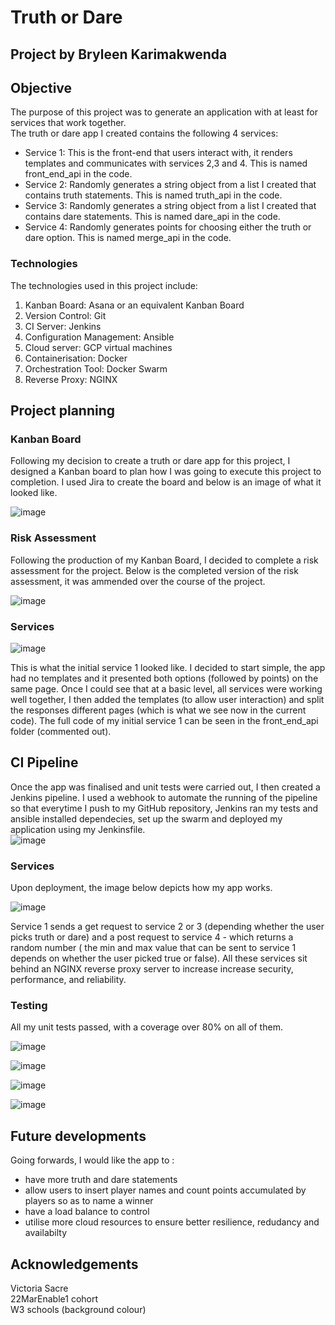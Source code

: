 # Truth or Dare
## Project by Bryleen Karimakwenda
## Objective
The purpose of this project was to generate an application with at least for services that work together.  
The truth or dare app I created contains the following 4 services:  
* Service 1: This is the front-end that users interact with, it renders templates and communicates with services 2,3 and 4. This is named front_end_api in the code.  
* Service 2: Randomly generates a string object from a list I created that contains truth statements. This is named truth_api in the code.  
* Service 3: Randomly generates a string object from a list I created that contains dare statements. This is named dare_api in the code.  
* Service 4: Randomly generates points for choosing either the truth or dare option. This is named merge_api in the code.

### Technologies
The technologies used in this project include:
1. Kanban Board: Asana or an equivalent Kanban Board
2. Version Control: Git
3. CI Server: Jenkins
4. Configuration Management: Ansible
5. Cloud server: GCP virtual machines
6. Containerisation: Docker
7. Orchestration Tool: Docker Swarm
8. Reverse Proxy: NGINX

## Project planning
### Kanban Board
Following my decision to create a truth or dare app for this project, I designed a Kanban board to plan how I was going to execute this project to completion. I used Jira to create the board and below is an image of what it looked like.  

![image](https://user-images.githubusercontent.com/88090980/168690974-443c123b-5244-40fc-9b01-29433ad218de.png)

### Risk Assessment
Following the production of my Kanban Board, I decided to complete a risk assessment for the project. Below is the completed version of the risk assessment, it was ammended over the course of the project.  

![image](https://user-images.githubusercontent.com/88090980/168692318-19c0ac5f-9c17-4630-a185-dc885766b04b.png)

### Services

![image](https://user-images.githubusercontent.com/88090980/168693853-8b03a6bb-bf86-422d-a2e4-284592dc43dd.png)

This is what the initial service 1 looked like. I decided to start simple, the app had no templates and it presented both options (followed by points) on the same page. Once I could see that at a basic level, all services were working well together, I then added the templates (to allow user interaction) and split the responses different pages (which is what we see now in the current code). The full code of my initial service 1 can be seen in the front_end_api folder (commented out).  

## CI Pipeline
Once the app was finalised and unit tests were carried out, I then created a Jenkins pipeline. I used a webhook to automate the running of the pipeline so that everytime I push to my GitHub repository, Jenkins ran my tests and ansible installed dependecies, set up the swarm and deployed my application using my Jenkinsfile.    
![image](https://user-images.githubusercontent.com/88090980/168696510-322566bc-de5e-4b25-8843-8edcc85a4889.png)

### Services
Upon deployment, the image below depicts how my app works.  

![image](https://user-images.githubusercontent.com/88090980/168695985-251d92ad-4c7a-42aa-bf34-42c4b834011e.png)

Service 1 sends a get request to service 2 or 3 (depending whether the user picks truth or dare) and a post request to service 4 - which returns a random number ( the min and max value that can be sent to service 1 depends on whether the user picked true or false). All these services sit behind an NGINX reverse proxy server to increase increase security, performance, and reliability.

### Testing
All my unit tests passed, with a coverage over 80% on all of them.  

![image](https://user-images.githubusercontent.com/88090980/168694844-7d0efd41-9a55-4673-b5fd-5fcaa162fedb.png)

![image](https://user-images.githubusercontent.com/88090980/168694857-de4836d1-83bd-4868-b2f9-8e81d86a9da2.png)

![image](https://user-images.githubusercontent.com/88090980/168694880-e750dad2-2ce3-43ef-97d4-44498a777d72.png)

![image](https://user-images.githubusercontent.com/88090980/168694890-031629db-0e51-4d7c-881b-0edd1831f176.png)


## Future developments
Going forwards, I would like the app to :
* have more truth and dare statements 
* allow users to insert player names and count points accumulated by players so as to name a winner
* have a load balance to control
* utilise more cloud resources to ensure better resilience, redudancy and availabilty

## Acknowledgements
Victoria Sacre  
22MarEnable1 cohort  
W3 schools (background colour)

